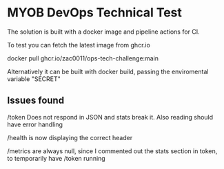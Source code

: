 # MYOB DevOps Technical Test

The solution is built with a docker image and pipeline actions for CI. 

To test you can fetch the latest image from ghcr.io

docker pull ghcr.io/zac0011/ops-tech-challenge:main

Alternatively it can be built with docker build, passing the enviromental variable "SECRET"

## Issues found

 /token Does not respond in JSON and stats break it. Also reading should have error handling

 /health is now displaying the correct header

 /metrics are always null, since I commented out the stats section in token, to temporarily have /token running

